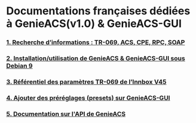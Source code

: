 # Documentations françaises dédiées à GenieACS(v1.0) & GenieACS-GUI
### [1. Recherche d’informations : TR-069, ACS, CPE, RPC, SOAP](/TR-069-ACS-CPE-RPC-SOAP.md)
### [2. Installation/utilisation de GenieACS & GenieACS-GUI sous Debian 9](/installation-debian9.md)
### [3. Référentiel des paramètres TR-069 de l’Innbox V45](/innbox_v45.md)
### [4. Ajouter des préréglages (presets) sur GenieACS-GUI](/genieacs-gui-NewPreset.md)
### [5. Documentation sur l'API de GenieACS](/genieacs-api.md)
